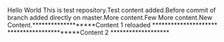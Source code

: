 Hello World This is test repository.Test content added.Before commit of branch added directly on master.More content.Few More content.New Content.*******************Content 1 reloaded *********************
**********************Content 2 *******************
